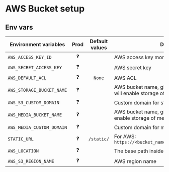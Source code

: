 # AWS Bucket setup

## Env vars

| Environment variables     | Prod | Default values | Descriptions                                                                                               |
| ------------------------- | :--: | :------------: | ---------------------------------------------------------------------------------------------------------- |
| `AWS_ACCESS_KEY_ID`       | ❓   |                | AWS access key more infos [here](https://django-storages.readthedocs.io/en/latest/backends/amazon-S3.html) |
| `AWS_SECRET_ACCESS_KEY`   | ❓   |                | AWS secret key                                                                                             |
| `AWS_DEFAULT_ACL`         | ❓   | `None`         | AWS ACL                                                                                                    |
| `AWS_STORAGE_BUCKET_NAME` | ❓   |                | AWS bucket name, giving a storage bucket name will enable storage of staticfiles                           |
| `AWS_S3_CUSTOM_DOMAIN`    | ❓   |                | Custom domain for static bucket                                                                            |
| `AWS_MEDIA_BUCKET_NAME`   | ❓   |                | AWS bucket name, giving a media bucket name will enable storage of media files                             |
| `AWS_MEDIA_CUSTOM_DOMAIN` | ❓   |                | Custom domain for media bucket                                                                             |
| `STATIC_URL`              | ❓   | `/static/`     | For AWS: `https://<bucket_name>.s3.amazonaws.com/<static>/`                                                |
| `AWS_LOCATION`            | ❓   |                | The base path inside you S3 bucket                                                                         |
| `AWS_S3_REGION_NAME`      | ❓   |                | AWS region name                                                                                            |
